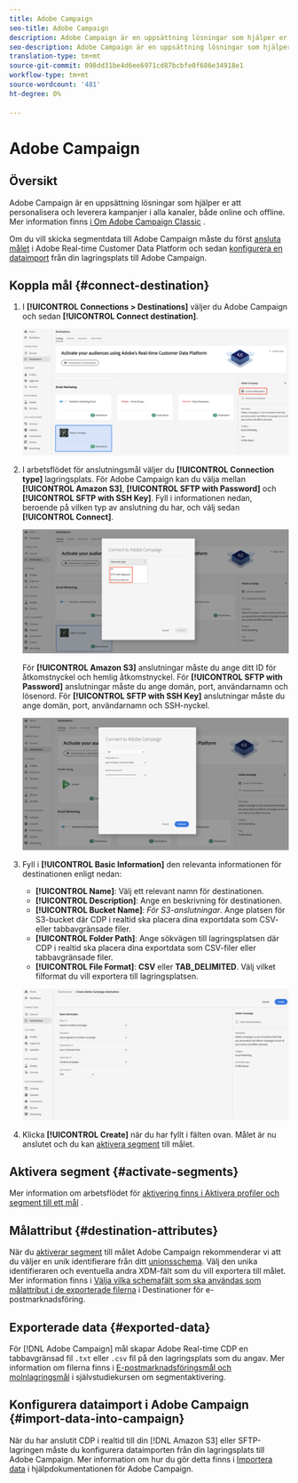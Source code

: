 ```yaml
---
title: Adobe Campaign
seo-title: Adobe Campaign
description: Adobe Campaign är en uppsättning lösningar som hjälper er att personalisera och leverera kampanjer i alla kanaler, både online och offline.
seo-description: Adobe Campaign är en uppsättning lösningar som hjälper er att personalisera och leverera kampanjer i alla kanaler, både online och offline.
translation-type: tm+mt
source-git-commit: 098dd31be4d6ee6971cd87bcbfe0f686e34918e1
workflow-type: tm+mt
source-wordcount: '481'
ht-degree: 0%

---
```



# Adobe Campaign

## Översikt

Adobe Campaign är en uppsättning lösningar som hjälper er att personalisera och leverera kampanjer i alla kanaler, både online och offline. Mer information finns [i Om Adobe Campaign Classic](https://docs.adobe.com/content/help/en/campaign-classic/using/getting-started/starting-with-adobe-campaign/about-adobe-campaign-classic.html) .

Om du vill skicka segmentdata till Adobe Campaign måste du först [ansluta målet](#connect-destination) i Adobe Real-time Customer Data Platform och sedan [konfigurera en dataimport](#import-data-into-campaign) från din lagringsplats till Adobe Campaign.

## Koppla mål {#connect-destination}

1. I **[!UICONTROL Connections > Destinations]** väljer du Adobe Campaign och sedan **[!UICONTROL Connect destination]**.

   ![Anslut till Adobes kampanj](/help/rtcdp/destinations/assets/connect-adobe-campaign.png)

1. I arbetsflödet för anslutningsmål väljer du **[!UICONTROL Connection type]** lagringsplats. För Adobe Campaign kan du välja mellan **[!UICONTROL Amazon S3]**, **[!UICONTROL SFTP with Password]** och **[!UICONTROL SFTP with SSH Key]**. Fyll i informationen nedan, beroende på vilken typ av anslutning du har, och välj sedan **[!UICONTROL Connect]**.

   ![Konfigurera kampanjguiden](/help/rtcdp/destinations/assets/adobe-campaign-wizard.png)

   För **[!UICONTROL Amazon S3]** anslutningar måste du ange ditt ID för åtkomstnyckel och hemlig åtkomstnyckel.
För **[!UICONTROL SFTP with Password]** anslutningar måste du ange domän, port, användarnamn och lösenord.
För **[!UICONTROL SFTP with SSH Key]** anslutningar måste du ange domän, port, användarnamn och SSH-nyckel.

   ![Fyll i Campaign-information](/help/rtcdp/destinations/assets/adobe-campaign-step2.png)

1. Fyll i **[!UICONTROL Basic Information]** den relevanta informationen för destinationen enligt nedan:
   * **[!UICONTROL Name]**: Välj ett relevant namn för destinationen.
   * **[!UICONTROL Description]**: Ange en beskrivning för destinationen.
   * **[!UICONTROL Bucket Name]**: *För S3-anslutningar*. Ange platsen för S3-bucket där CDP i realtid ska placera dina exportdata som CSV- eller tabbavgränsade filer.
   * **[!UICONTROL Folder Path]**: Ange sökvägen till lagringsplatsen där CDP i realtid ska placera dina exportdata som CSV-filer eller tabbavgränsade filer.
   * **[!UICONTROL File Format]**: **CSV** eller **TAB_DELIMITED**. Välj vilket filformat du vill exportera till lagringsplatsen.

   ![Grundläggande information om kampanj](/help/rtcdp/destinations/assets/adobe-campaign-basic-information.png)

1. Klicka **[!UICONTROL Create]** när du har fyllt i fälten ovan. Målet är nu anslutet och du kan [aktivera segment](/help/rtcdp/destinations/activate-destinations.md) till målet.

## Aktivera segment {#activate-segments}

Mer information om arbetsflödet för [aktivering finns i Aktivera profiler och segment till ett mål](/help/rtcdp/destinations/activate-destinations.md) .

## Målattribut {#destination-attributes}

När du [aktiverar segment](/help/rtcdp/destinations/activate-destinations.md) till målet Adobe Campaign rekommenderar vi att du väljer en unik identifierare från ditt [unionsschema](../../profile/home.md#profile-fragments-and-union-schemas). Välj den unika identifieraren och eventuella andra XDM-fält som du vill exportera till målet. Mer information finns i [Välja vilka schemafält som ska användas som målattribut i de exporterade filerna](/help/rtcdp/destinations/email-marketing-destinations.md#destination-attributes) i Destinationer för e-postmarknadsföring.

## Exporterade data {#exported-data}

För [!DNL Adobe Campaign] mål skapar Adobe Real-time CDP en tabbavgränsad fil `.txt` eller `.csv` fil på den lagringsplats som du angav. Mer information om filerna finns i [E-postmarknadsföringsmål och molnlagringsmål](/help/rtcdp/destinations/activate-destinations.md#esp-and-cloud-storage) i självstudiekursen om segmentaktivering.

<!--

Expect a new file to be created in your storage location every day. The file format is:

`Adobe_Campaign_segment<segmentID>_<timestamp-yyyymmddhhmmss>.csv`

```
Adobe_Campaign_segment12341e18-abcd-49c2-836d-123c88e76c39_20200408061804.csv
Adobe_Campaign_segment12341e18-abcd-49c2-836d-123c88e76c39_20200409052200.csv
Adobe_Campaign_segment12341e18-abcd-49c2-836d-123c88e76c39_20200410061130.csv
```

The presence of these files in your storage location is confirmation of successful activation. To understand how the exported files are structured, you can [download a sample .csv file](/help/rtcdp/destinations/assets/sample_export_file_segment12341e18-abcd-49c2-836d-123c88e76c39_20200408061804.csv). This sample file includes the profile attributes `person.firstname`, `person.lastname`, `person.gender`, `person.birthyear`, and `personalEmail.address`.

-->

## Konfigurera dataimport i Adobe Campaign {#import-data-into-campaign}

När du har anslutit CDP i realtid till din [!DNL Amazon S3] eller SFTP-lagringen måste du konfigurera dataimporten från din lagringsplats till Adobe Campaign. Mer information om hur du gör detta finns i [Importera data](https://docs.adobe.com/content/help/en/campaign-classic/using/automating-with-workflows/general-operation/importing-data.html) i hjälpdokumentationen för Adobe Campaign.